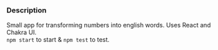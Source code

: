 ### Description

Small app for transforming numbers into english words. Uses React and Chakra UI.  
`npm start` to start & `npm test` to test.
